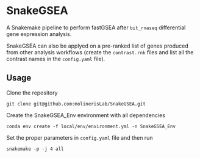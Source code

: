 # SnakeGSEA

A Snakemake pipeline to perform fastGSEA after `bit_rnaseq` differential gene expression analysis.

SnakeGSEA can also be applyed on a pre-ranked list of genes produced from other analysis workflows (create the `contrast.rnk` files and list all the contrast names in the `config.yaml` file).

## Usage

Clone the repository
```
git clone git@github.com:molinerisLab/SnakeGSEA.git
```

Create the SnakeGSEA_Env environment with all dependencies
```
conda env create -f local/env/environment.yml -n SnakeGSEA_Env
```

Set the proper parameters in `config.yaml` file and then run
```
snakemake -p -j 4 all
```

